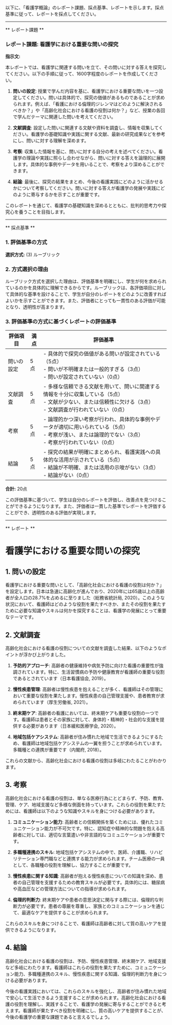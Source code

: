 以下に、「看護学概論」のレポート課題、採点基準、レポートを示します。採点基準に従って、レポートを採点してください。

---------------------------------------
** レポート課題 **

### レポート課題: 看護学における重要な問いの探究

**指示文:**

本レポートでは、看護学に関連する問いを立て、その問いに対する答えを探究してください。以下の手順に従って、1600字程度のレポートを作成してください。

1. **問いの設定**: 授業で学んだ内容を基に、看護学における重要な問いを一つ設定してください。問いは具体的で、探究の価値があるものであることが求められます。例えば、「看護における倫理的ジレンマはどのように解決されるべきか？」や「高齢化社会における看護の役割は何か？」など、授業の各回で学んだテーマに関連した問いを考えてください。

2. **文献調査**: 設定した問いに関連する文献や資料を調査し、情報を収集してください。看護学の基礎知識や実践に関する文献、最新の研究成果などを参考にし、問いに対する理解を深めます。

3. **考察**: 収集した情報を基に、問いに対する自分の考えを述べてください。看護学の理論や実践に照らし合わせながら、問いに対する答えを論理的に展開します。具体的な事例やデータを用いることで、考察をより深めることができます。

4. **結論**: 最後に、探究の結果をまとめ、今後の看護実践にどのように活かせるかについて考察してください。問いに対する答えが看護学の発展や実践にどのように寄与するかを示すことが重要です。

このレポートを通じて、看護学の基礎知識を深めるとともに、批判的思考力や探究心を養うことを目指します。

---------------------------------------
** 採点基準 **

### 1. 評価基準の方式
**選択方式:** (3) ルーブリック

### 2. 方式選択の理由
ルーブリック方式を選択した理由は、評価基準を明確にし、学生が何を求められているのかを具体的に理解できるからです。ルーブリックは、各評価項目に対して具体的な基準を設けることで、学生が自分のレポートをどのように改善すればよいかを示すことができます。また、評価者にとっても一貫性のある評価が可能となり、透明性が高まります。

### 3. 評価基準の方式に基づくレポートの評価基準

| 評価項目               | 満点 | 評価基準                                                                                     |
|------------------------|------|----------------------------------------------------------------------------------------------|
| 問いの設定            | 5点 | - 具体的で探究の価値がある問いが設定されている（5点）<br>- 問いが不明確または一般的すぎる（3点）<br>- 問いが設定されていない（0点） |
| 文献調査              | 5点 | - 多様な信頼できる文献を用いて、問いに関連する情報を十分に収集している（5点）<br>- 文献が少ない、または信頼性に欠ける（3点）<br>- 文献調査が行われていない（0点） |
| 考察                  | 5点 | - 論理的かつ深い考察が行われ、具体的な事例やデータが適切に用いられている（5点）<br>- 考察が浅い、または論理的でない（3点）<br>- 考察が行われていない（0点） |
| 結論                  | 5点 | - 探究の結果が明確にまとめられ、看護実践への具体的な活用が示されている（5点）<br>- 結論が不明確、または活用の示唆がない（3点）<br>- 結論がない（0点） |

**合計:** 20点

この評価基準に基づいて、学生は自分のレポートを評価し、改善点を見つけることができるようになります。また、評価者は一貫した基準でレポートを評価することができ、透明性のある評価が実現します。

---------------------------------------
** レポート **
# 看護学における重要な問いの探究

## 1. 問いの設定

看護学における重要な問いとして、「高齢化社会における看護の役割は何か？」を設定します。日本は急速に高齢化が進んでおり、2020年には65歳以上の高齢者が全人口の28.7%を占めるに至りました（総務省統計局, 2020）。このような状況において、看護師はどのような役割を果たすべきか、またその役割を果たすために必要な知識やスキルは何かを探究することは、看護学の発展にとって重要なテーマです。

## 2. 文献調査

高齢化社会における看護の役割についての文献を調査した結果、以下のようなポイントが浮かび上がりました。

1. **予防的アプローチ**: 高齢者の健康維持や病気予防に向けた看護の重要性が強調されています。特に、生活習慣病の予防や健康教育が看護師の重要な役割であるとされています（日本看護協会, 2019）。

2. **慢性疾患管理**: 高齢者は慢性疾患を抱えることが多く、看護師はその管理において重要な役割を果たします。慢性疾患の自己管理支援や、患者教育が求められています（厚生労働省, 2021）。

3. **終末期ケア**: 高齢者の看護においては、終末期ケアも重要な役割の一つです。看護師は患者とその家族に対して、身体的・精神的・社会的な支援を提供する必要があります（日本緩和医療学会, 2020）。

4. **地域包括ケアシステム**: 高齢者が住み慣れた地域で生活できるようにするため、看護師は地域包括ケアシステムの一翼を担うことが求められています。多職種との連携が重要です（内閣府, 2018）。

これらの文献から、高齢化社会における看護の役割は多岐にわたることがわかります。

## 3. 考察

高齢化社会における看護の役割は、単なる医療行為にとどまらず、予防、教育、管理、ケア、地域支援など多様な側面を持っています。これらの役割を果たすためには、看護師は以下のような知識やスキルを身につける必要があります。

1. **コミュニケーション能力**: 高齢者との信頼関係を築くためには、優れたコミュニケーション能力が不可欠です。特に、認知症や精神的な問題を抱える高齢者に対しては、適切な言葉遣いや非言語的なコミュニケーションが重要です。

2. **多職種連携のスキル**: 地域包括ケアシステムの中で、医師、介護職、リハビリテーション専門職などと連携する能力が求められます。チーム医療の一員として、各職種の役割を理解し、協力することが重要です。

3. **慢性疾患に関する知識**: 高齢者が抱える慢性疾患についての知識を深め、患者の自己管理を支援するための教育スキルが必要です。具体的には、糖尿病や高血圧などの管理方法についての指導が求められます。

4. **倫理的判断力**: 終末期ケアや患者の意思決定に関与する際には、倫理的な判断力が必要です。患者の尊厳を尊重し、家族とのコミュニケーションを通じて、最適なケアを提供することが求められます。

これらのスキルを身につけることで、看護師は高齢者に対して質の高いケアを提供できるようになります。

## 4. 結論

高齢化社会における看護の役割は、予防、慢性疾患管理、終末期ケア、地域支援など多岐にわたります。看護師はこれらの役割を果たすために、コミュニケーション能力、多職種連携のスキル、慢性疾患に関する知識、倫理的判断力を身につける必要があります。

今後の看護実践においては、これらのスキルを強化し、高齢者が住み慣れた地域で安心して生活できるよう支援することが求められます。高齢化社会における看護の役割を理解し、実践することで、看護学の発展に寄与することができると考えます。看護師が果たすべき役割を明確にし、質の高いケアを提供することが、今後の看護学の重要な課題であると言えるでしょう。

